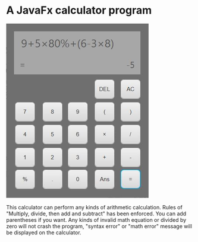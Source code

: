 # **A JavaFx calculator program**

![calculator](calculator.JPG)

This calculator can perform any kinds of arithmetic calculation. Rules
of "Multiply, divide, then add and subtract" has been enforced. You can
add parentheses if you want. Any kinds of invalid math equation or divided 
by zero will not crash the program, "syntax error" or "math error" message 
will be displayed on the calculator.

